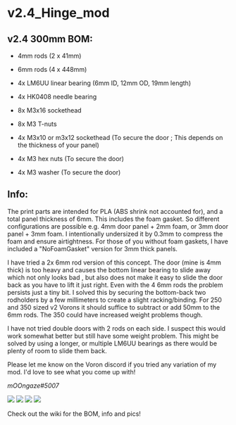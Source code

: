 # v2.4_Hinge_mod

## v2.4 300mm BOM:
- 4mm rods (2 x 41mm)
- 6mm rods (4 x 448mm) 
- 4x LM6UU linear bearing (6mm ID, 12mm OD, 19mm length) 
- 4x HK0408 needle bearing

- 8x M3x16 sockethead
- 8x M3 T-nuts
- 4x M3x10 or m3x12 sockethead (To secure the door ; This depends on the thickness of your panel)
- 4x M3 hex nuts (To secure the door)
- 4x M3 washer (To secure the door)

## Info:

The print parts are intended for PLA (ABS shrink not accounted for), and a total panel thickness of 6mm. This includes the foam gasket.
So different configurations are possible e.g. 4mm door panel + 2mm foam, or 3mm door panel + 3mm foam.
I intentionally undersized it by 0.3mm to compress the foam and ensure airtightness.
For those of you without foam gaskets, I have included a "NoFoamGasket" version for 3mm thick panels.


I have tried a 2x 6mm rod version of this concept. 
The door (mine is 4mm thick) is too heavy and causes the bottom linear bearing to slide away which not only looks bad , but also does not make it easy to slide the door back as you have to lift it just right.
Even with the 4 6mm rods the problem persists just a tiny bit. 
I solved this by securing the bottom-back two rodholders by a few millimeters to create a slight racking/binding.
For 250 and 350 sized v2 Vorons it should suffice to subtract or add 50mm to the 6mm rods. The 350 could have increased weight problems though.

I have not tried double doors with 2 rods on each side. 
I suspect this would work somewhat better but still have some weight problem. 
This might be solved by using a longer, or multiple LM6UU bearings as there would be plenty of room to slide them back.

Please let me know on the Voron discord if you tried any variation of my mod. I'd love to see what you come up with!

_mOOngaze#5007_

![](https://github.com/moongaze/v2.4_Hinge_mod/blob/main/Photos/CADview_02.jpg)
![](https://github.com/moongaze/v2.4_Hinge_mod/blob/main/Photos/mOOngaze_Hinge_Closed.jpg)
![](https://github.com/moongaze/v2.4_Hinge_mod/blob/main/Photos/mOOngaze_Hinge_Open.jpg)
![](https://github.com/moongaze/v2.4_Hinge_mod/blob/main/Photos/mOOngaze_Hinge_Parked.jpg)



Check out the wiki for the BOM, info and pics!
